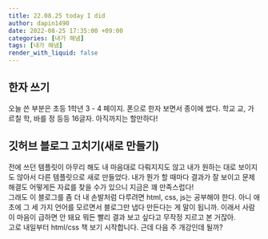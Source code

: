 ```yaml
---
title: 22.08.25 today I did
author: dapin1490
date: 2022-08-25 17:35:00 +09:00
categories: [내가 해냄]
tags: [내가 해냄]
render_with_liquid: false
---
```


## 한자 쓰기
오늘 쓴 부분은 초등 1학년 3 - 4 페이지. 폰으로 한자 보면서 종이에 썼다. 학교 교, 가르칠 학, 바를 정 등등 16글자. 아직까지는 할만하다!   
   
## 깃허브 블로그 고치기(새로 만들기)
전에 쓰던 템플릿이 아무리 해도 내 마음대로 다뤄지지도 않고 내가 원하는 대로 보이지도 않아서 다른 템플릿으로 새로 만들었다. 내가 뭔가 할 때마다 결과가 잘 보이고 문제 해결도 어떻게든 자료를 찾을 수가 있으니 지금은 꽤 만족스럽다!   
그래도 이 블로그를 좀 더 내 손발처럼 다루려면 html, css, js는 공부해야 한다. 아니 애초에 그 세 가지 언어를 모르면서 블로그만 냅다 만든다는 게 말이 됩니까. 이래서 사람이 마음이 급하면 안 돼요 뭐든 빨리 결과 보고 싶다고 무작정 지르고 본 거잖아.   
고로 내일부터 html/css 책 보기 시작합니다. 근데 다음 주 개강인데 될까?